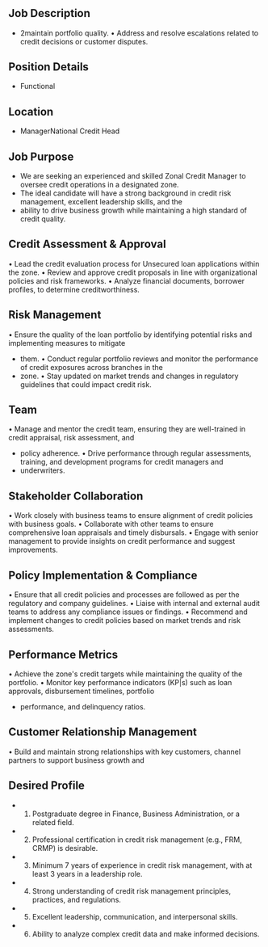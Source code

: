 # 

## Job Description

* 2maintain portfolio quality.
• Address and resolve escalations related to credit decisions or customer disputes.

## Position Details

* Functional

## Location

* ManagerNational Credit Head

## Job Purpose

* We are seeking an experienced and skilled Zonal Credit Manager to oversee credit operations in a designated zone.
* The ideal candidate will have a strong background in credit risk management, excellent leadership skills, and the
* ability to drive business growth while maintaining a high standard of credit quality.

## Credit Assessment & Approval

• Lead the credit evaluation process for Unsecured loan applications within the zone.
• Review and approve credit proposals in line with organizational policies and risk frameworks.
• Analyze financial documents, borrower profiles, to determine creditworthiness.

## Risk Management

• Ensure the quality of the loan portfolio by identifying potential risks and implementing measures to mitigate
* them.
• Conduct regular portfolio reviews and monitor the performance of credit exposures across branches in the
* zone.
• Stay updated on market trends and changes in regulatory guidelines that could impact credit risk.

## Team

• Manage and mentor the credit team, ensuring they are well-trained in credit appraisal, risk assessment, and
* policy adherence.
• Drive performance through regular assessments, training, and development programs for credit managers and
* underwriters.

## Stakeholder Collaboration

• Work closely with business teams to ensure alignment of credit policies with business goals.
• Collaborate with other teams to ensure comprehensive loan appraisals and timely disbursals.
• Engage with senior management to provide insights on credit performance and suggest improvements.

## Policy Implementation & Compliance

• Ensure that all credit policies and processes are followed as per the regulatory and company guidelines.
• Liaise with internal and external audit teams to address any compliance issues or findings.
• Recommend and implement changes to credit policies based on market trends and risk assessments.

## Performance Metrics

• Achieve the zone's credit targets while maintaining the quality of the portfolio.
• Monitor key performance indicators (KP|s) such as loan approvals, disbursement timelines, portfolio
* performance, and delinquency ratios.

## Customer Relationship Management

• Build and maintain strong relationships with key customers, channel partners to support business growth and

## Desired Profile

* 1. Postgraduate degree in Finance, Business Administration, or a related field.
* 2. Professional certification in credit risk management (e.g., FRM, CRMP) is desirable.
* 3. Minimum 7 years of experience in credit risk management, with at least 3 years in a leadership role.
* 4. Strong understanding of credit risk management principles, practices, and regulations.
* 5. Excellent leadership, communication, and interpersonal skills.
* 6. Ability to analyze complex credit data and make informed decisions.
